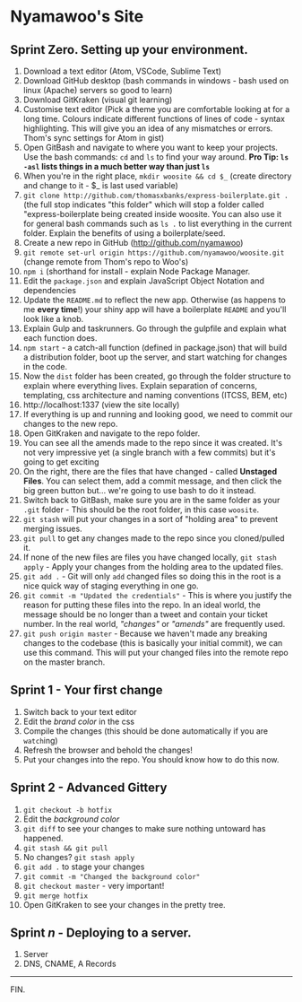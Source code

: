 # Nyamawoo's Site

## Sprint Zero. Setting up your environment.

1. Download a text editor (Atom, VSCode, Sublime Text)
1. Download GitHub desktop (bash commands in windows - bash used on linux (Apache) servers so good to learn)
1. Download GitKraken (visual git learning)
1. Customise text editor (Pick a theme you are comfortable looking at for a long time. Colours indicate different functions of lines of code - syntax highlighting. This will give you an idea of any mismatches or errors. Thom's sync settings for Atom in gist)
1. Open GitBash and navigate to where you want to keep your projects. Use the bash commands: `cd` and `ls` to find your way around. __Pro Tip: `ls -asl` lists things in a much better way than just `ls`__
1. When you're in the right place, `mkdir woosite && cd $_` (create directory and change to it - $_ is last used variable)
1. `git clone http://github.com/thomasxbanks/express-boilerplate.git .` (the full stop indicates "this folder" which will stop a folder called "express-boilerplate being created inside woosite. You can also use it for general bash commands such as `ls .` to list everything in the current folder. Explain the benefits of using a boilerplate/seed.
1. Create a new repo in GitHub (http://github.com/nyamawoo)
1. `git remote set-url origin https://github.com/nyamawoo/woosite.git` (change remote from Thom's repo to Woo's)
1. `npm i` (shorthand for install - explain Node Package Manager.
1. Edit the `package.json` and explain JavaScript Object Notation and dependencies
1. Update the `README.md` to reflect the new app. Otherwise (as happens to me __every time__!) your shiny app will have a boilerplate `README` and you'll look like a knob.
1. Explain Gulp and taskrunners. Go through the gulpfile and explain what each function does.
1. `npm start` - a catch-all function (defined in package.json) that will build a distribution folder, boot up the server, and start watching for changes in the code.
1. Now the `dist` folder has been created, go through the folder structure to explain where everything lives. Explain separation of concerns, templating, css architecture and naming conventions (ITCSS, BEM, etc)
1. http://localhost:1337 (view the site locally)
1. If everything is up and running and looking good, we need to commit our changes to the new repo.
1. Open GitKraken and navigate to the repo folder.
1. You can see all the amends made to the repo since it was created. It's not very impressive yet (a single branch with a few commits) but it's going to get exciting
1. On the right, there are the files that have changed - called __Unstaged Files__. You can select them, add a commit message, and then click the big green button but... we're going to use bash to do it instead.
1. Switch back to GitBash, make sure you are in the same folder as your `.git` folder - This should be the root folder, in this case `woosite`.
1. `git stash` will put your changes in a sort of "holding area" to prevent merging issues.
1. `git pull` to get any changes made to the repo since you cloned/pulled it.
1. If none of the new files are files you have changed locally, `git stash apply` - Apply your changes from the holding area to the updated files.
1. `git add .` - Git will only `add` changed files so doing this in the root is a nice quick way of staging everything in one go.
1. `git commit -m "Updated the credentials"` - This is where you justify the reason for putting these files into the repo. In an ideal world, the message should be no longer than a tweet and contain your ticket number. In the real world, _"changes"_ or _"amends"_ are frequently used.
1. `git push origin master` - Because we haven't made any breaking changes to the codebase (this is basically your initial commit), we can use this command. This will put your changed files into the remote repo on the master branch.


## Sprint 1 - Your first change
1. Switch back to your text editor
1. Edit the _brand color_ in the css
1. Compile the changes (this should be done automatically if you are `watch`ing)
1. Refresh the browser and behold the changes!
1. Put your changes into the repo. You should know how to do this now.


## Sprint 2 - Advanced Gittery
1. `git checkout -b hotfix`
1. Edit the _background color_
1. `git diff` to see your changes to make sure nothing untoward has happened.
1. `git stash && git pull`
1. No changes? `git stash apply`
1. `git add .` to stage your changes
1. `git commit -m "Changed the background color"`
1. `git checkout master` - very important!
1. `git merge hotfix`
1. Open GitKraken to see your changes in the pretty tree.

## Sprint _n_ - Deploying to a server.
1. Server
1. DNS, CNAME, A Records

_____

FIN.
